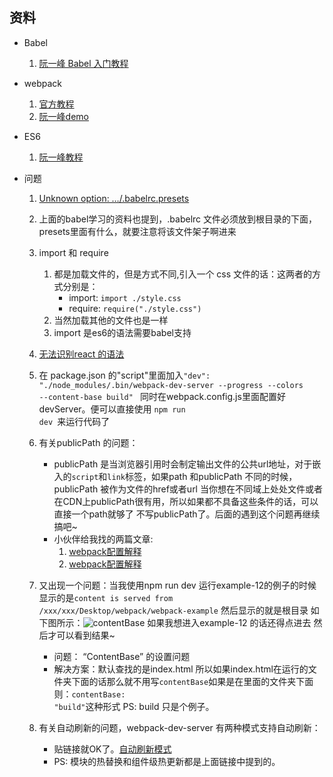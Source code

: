 ## 资料

* Babel
	1. [阮一峰 Babel 入门教程](http://www.ruanyifeng.com/blog/2016/01/babel.html)


* webpack
	1. [官方教程](http://webpack.github.io/docs/usage.html)
	2. [阮一峰demo](https://github.com/ruanyf/webpack-demos)

* ES6 

	1. [阮一峰教程](http://es6.ruanyifeng.com/)


* 问题
	1. [Unknown option: …/.babelrc.presets](http://stackoverflow.com/questions/33685365/unknown-option-babelrc-presets)

	2. 上面的babel学习的资料也提到，.babelrc 文件必须放到根目录的下面，presets里面有什么，就要注意将该文件架子啊进来 
	3. import 和 require 
		1. 都是加载文件的，但是方式不同,引入一个 css 文件的话：这两者的方式分别是：
			* import: <code>import ./style.css</code>
			* require: <code>require("./style.css")</code>
		2. 当然加载其他的文件也是一样
		3. import 是es6的语法需要babel支持
	4. [无法识别react 的语法](http://stackoverflow.com/questions/33460420/babel-loader-jsx-syntaxerror-unexpected-token)
	5. 在 package.json 的"script"里面加入<code>"dev": "./node_modules/.bin/webpack-dev-server --progress --colors --content-base build"
</code> 同时在webpack.config.js里面配置好devServer。便可以直接使用 <code>npm run dev </code>来运行代码了	
	6. 有关publicPath 的问题：
		* publicPath 是当浏览器引用时会制定输出文件的公共url地址，对于嵌入的<code>script</code>和<code>link</code>标签，如果path 和publicPath 不同的时候，publicPath 被作为文件的href或者url 当你想在不同域上处处文件或者在CDN上publicPath很有用，所以如果都不具备这些条件的话，可以直接一个path就够了 不写publicPath了。后面的遇到这个问题再继续搞吧~
		* 小伙伴给我找的两篇文章:
			1. [webpack配置解释](https://segmentfault.com/a/1190000002889630)
			2. [webpack配置解释](http://www.cnblogs.com/dh-dh/p/5165372.html)
	7. 又出现一个问题：当我使用npm run dev 运行example-12的例子的时候显示的是<code>content is served from /xxx/xxx/Desktop/webpack/webpack-example</code> 然后显示的就是根目录 如下图所示：![contentBase](http://7xlqb6.com1.z0.glb.clouddn.com/contentBase.png)
	如果我想进入example-12 的话还得点进去 然后才可以看到结果~  
		* 问题： “ContentBase” 的设置问题
		* 解决方案：默认查找的是index.html 所以如果index.html在运行的文件夹下面的话那么就不用写<code>contentBase</code>如果是在里面的文件夹下面则：<code>contentBase: "build"</code>这种形式 PS: build 只是个例子。
	8. 有关自动刷新的问题，webpack-dev-server 有两种模式支持自动刷新：
		* 贴链接就OK了。[自动刷新模式](http://guoyongfeng.github.io/idoc/html/React%E8%AF%BE%E7%A8%8B%E4%B8%93%E9%A2%98/%E4%BD%BF%E7%94%A8Webpack%E6%90%AD%E5%BB%BA%E5%BC%80%E5%8F%91%E6%80%81%E5%B7%A5%E4%BD%9C%E6%B5%81.html) 
		* PS: 模块的热替换和组件级热更新都是上面链接中提到的。

		